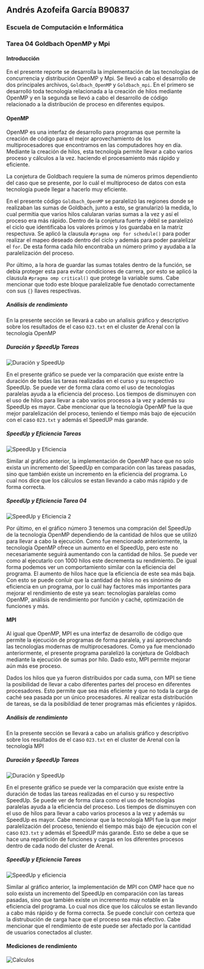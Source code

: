## Andrés Azofeifa García B90837
### Escuela de Computación e Informática
### Tarea 04 Goldbach OpenMP y Mpi

#### Introducción 

En el presente reporte se desarrolla la implementación de las tecnologías de concurrencia y distribución OpenMP y Mpi. Se llevó a cabo el desarrollo de dos principales archivos, ``Goldbach_OpenMP`` y ``Goldbach_mpi``. En el primero se desarrolló toda tecnología relacionada a la creación de hilos mediante OpenMP y en la segunda se llevó a cabo el desarrollo de código relacionado a la distribución de proceso en diferentes equipos. 

#### OpenMP

OpenMP es una interfaz de desarrollo para programas que permite la creación de código para el mejor aprovechamiento de los multiprocesadores que encontramos en las computadores hoy en día. Mediante la creación de hilos, esta tecnología permite llevar a cabo varios proceso y cálculos a la vez. haciendo el procesamiento más rápido y eficiente. 

La conjetura de Goldbach requiere la suma de números primos dependiento del caso que se presente, por lo cuál el multiproceso de datos con esta tecnología puede llegar a hacerlo muy eficiente. 

En el presente código ``Goldbach_OpenMP`` se paralelizó las regiones donde se realizaban las sumas de Goldbach, junto a esto, se granularizó la medida, lo cual permitia que varios hilos calularan varias sumas a la vez y así el proceso era más rápido. Dentro de la conjetura fuerte y débil se paralelizó el ciclo que identificaba los valores primos y los guardaba en la matriz respectuva. Se aplicó la clausula ``#pragma omp for schedule()`` para poder realizar el mapeo deseado dentro del ciclo y además para poder paralelizar el ``for``. De esta forma cada hilo encontraba un número primo y ayudaba a la paralelización del proceso.

Por último, a la hora de guardar las sumas totales dentro de la función, se debía proteger esta para evitar condiciones de carrera, por esto se aplicó la clausula ``#pragma omp critical()`` que protege la variable sums. Cabe mencionar que todo este bloque paralelizable fue denotado correctamente con sus ``{}`` llaves respectivas.

##### Análisis de rendimiento 

En la presente sección se llevará a cabo un ańalisis gráfico y descriptivo sobre los resultados de el caso ``023.txt`` en el cluster de Arenal con la tecnología OpenMP

##### Duración y SpeedUp Tareas
![Duración y SpeedUp](images/graf1.png)

En el presente gráfico se puede ver la comparación que existe entre la duración de todas las tareas realizadas en el curso y su respectivo SpeedUp. Se puede ver de forma clara como el uso de tecnologías paralelas ayuda a la eficiencia del proceso. Los tiempos de disminuyen con el uso de hilos para llevar a cabo varios procesos a la vez y además su SpeedUp es mayor. Cabe mencionar que la tecnología OpenMP fue la que mejor paralelización del proceso, teniendo el tiempo más bajo de ejecución con el caso ``023.txt`` y además el SpeedUP más garande.

##### SpeedUp y Eficiencia Tareas
![SpeedUp y Eficiencia](images/graf2.png)

Similar al gráfico anterior, la implementación de OpenMP hace que no solo exista un incremento del SpeedUp en comparación con las tareas pasadas, sino que también existe un incremento en la eficiencia del programa. Lo cual nos dice que los cálculos se estan llevando a cabo más rápido y de forma correcta.

##### SpeedUp y Eficiencia Tarea 04
![SpeedUp y Eficiencia 2](images/graf3.png)

Por último, en el gráfico número 3 tenemos una compración del SpeedUp de la tecnología OpenMP dependiendo de la cantidad de hilos que se utilizó para llevar a cabo la ejecución. Como fue mencionado anteriormente, la tecnología OpenMP ofrece un aumento en el SpeedUp, pero este no necesariamente seguirá aumentando con la cantidad de hilos. Se puede ver como al ejecutarlo con 1000 hilos este decrementa su rendimiento. De igual forma podemos ver un comportamiento similar con la eficiencia del programa. El aumento de hilos hace que la eficiencia de este sea más baja. Con esto se puede conluir que la cantidad de hilos no es sinónimo de eficiencia en un programa, por lo cuál hay factores más importantes para mejorar el rendimiento de este ya sean: tecnologías paralelas como OpenMP, análisis de rendimiento por función y caché, optimización de funciones y más. 

#### MPI

Al igual que OpenMP, MPI es una interfaz de desarrollo de código que permite la ejecución de programas de forma paralela, y así aprovechando las tecnologías modernas de multiprocesadores. Como ya fue mencionado anteriormente, el presente programa paralelizó la conjetura de Goldbach mediante la ejecución de sumas por hilo. Dado esto, MPI permite mejorar aún más ese proceso. 

Dados los hilos que ya fueron distribuidos por cada suma, con MPI se tiene la posibilidad de llevar a cabo diferentes partes del proceso en diferentes procesadores. Esto permite que sea más eficiente y que no toda la carga de caché sea pasada por un único procesadores. Al realizar esta distribución de tareas, se da la posibildiad de tener programas más eficientes y rápidos. 

##### Análisis de rendimiento 

En la presente sección se llevará a cabo un ańalisis gráfico y descriptivo sobre los resultados de el caso ``023.txt`` en el cluster de Arenal con la tecnología MPI

##### Duración y SpeedUp Tareas
![Duración y SpeedUp](images/graf4.png)

En el presente gráfico se puede ver la comparación que existe entre la duración de todas las tareas realizadas en el curso y su respectivo SpeedUp. Se puede ver de forma clara como el uso de tecnologías paralelas ayuda a la eficiencia del proceso. Los tiempos de disminuyen con el uso de hilos para llevar a cabo varios procesos a la vez y además su SpeedUp es mayor. Cabe mencionar que la tecnología MPI fue la que mejor paralelización del proceso, teniendo el tiempo más bajo de ejecución con el caso ``023.txt`` y además el SpeedUP más garande. Esto se debe a que se hace una repartición de funciones y cargas en los diferentes procesos dentro de cada nodo del cluster de Arenal.

##### SpeedUp y Eficiencia Tareas
![SpeedUp y eficiencia](images/graf5.png)

Similar al gráfico anterior, la implementación de MPI con OMP hace que no solo exista un incremento del SpeedUp en comparación con las tareas pasadas, sino que también existe un incremento muy notable en la eficiencia del programa. Lo cual nos dice que los cálculos se estan llevando a cabo más rápido y de forma correcta. Se puede concluir con certeza que la distrubución de carga hace que el proceso sea más efectivo. Cabe mencionar que el rendimiento de este puede ser afectado por la cantidad de usuarios conectados al cluster.

#### Mediciones de rendimiento

![Calculos](images/calcs.png)

